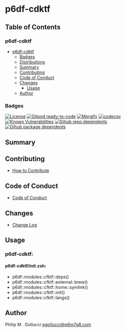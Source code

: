 # p6df-cdktf

## Table of Contents


### p6df-cdktf
- [p6df-cdktf](#p6df-cdktf)
  - [Badges](#badges)
  - [Distributions](#distributions)
  - [Summary](#summary)
  - [Contributing](#contributing)
  - [Code of Conduct](#code-of-conduct)
  - [Changes](#changes)
    - [Usage](#usage)
  - [Author](#author)

### Badges

[![License](https://img.shields.io/badge/License-Apache%202.0-yellowgreen.svg)](https://opensource.org/licenses/Apache-2.0)
[![Gitpod ready-to-code](https://img.shields.io/badge/Gitpod-ready--to--code-blue?logo=gitpod)](https://gitpod.io/#https://github.com/p6m7g8/p6df-cdktf)
[![Mergify](https://img.shields.io/endpoint.svg?url=https://gh.mergify.io/badges/p6m7g8/p6df-cdktf/&style=flat)](https://mergify.io)
[![codecov](https://codecov.io/gh/p6m7g8/p6df-cdktf/branch/master/graph/badge.svg?token=14Yj1fZbew)](https://codecov.io/gh/p6m7g8/p6df-cdktf)
[![Known Vulnerabilities](https://snyk.io/test/github/p6m7g8/p6df-cdktf/badge.svg?targetFile=package.json)](https://snyk.io/test/github/p6m7g8/p6df-cdktf?targetFile=package.json)
[![Gihub repo dependents](https://badgen.net/github/dependents-repo/p6m7g8/p6df-cdktf)](https://github.com/p6m7g8/p6df-cdktf/network/dependents?dependent_type=REPOSITORY)
[![Gihub package dependents](https://badgen.net/github/dependents-pkg/p6m7g8/p6df-cdktf)](https://github.com/p6m7g8/p6df-cdktf/network/dependents?dependent_type=PACKAGE)

## Summary

## Contributing

- [How to Contribute](CONTRIBUTING.md)

## Code of Conduct

- [Code of Conduct](https://github.com/p6m7g8/.github/blob/master/CODE_OF_CONDUCT.md)

## Changes

- [Change Log](CHANGELOG.md)

## Usage

### p6df-cdktf:

#### p6df-cdktf/init.zsh:

- p6df::modules::cfktf::deps()
- p6df::modules::cfktf::external::brew()
- p6df::modules::cfktf::home::symlink()
- p6df::modules::cfktf::init()
- p6df::modules::cfktf::langs()



## Author

Philip M . Gollucci <pgollucci@p6m7g8.com>
